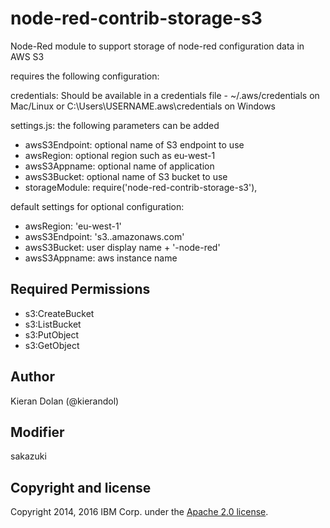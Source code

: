 # node-red-contrib-storage-s3

Node-Red module to support storage of node-red configuration data in AWS S3
<p>
requires the following configuration:

credentials: Should be available in a credentials file - ~/.aws/credentials on Mac/Linux or C:\Users\USERNAME\.aws\credentials on Windows
</p>
<p>
settings.js: the following parameters can be added
<ul>
<li>awsS3Endpoint: optional name of S3 endpoint to use</li>
<li>awsRegion: optional region such as eu-west-1</li>
<li>awsS3Appname: optional name of application</li>
<li>awsS3Bucket: optional name of S3 bucket to use</li>
<li>storageModule: require('node-red-contrib-storage-s3'),</li>
</ul>
</p>

default settings for optional configuration:
<ul>
<li>awsRegion: 'eu-west-1'</li>
<li>awsS3Endpoint: 's3.<awsRegion>.amazonaws.com'</li>
<li>awsS3Bucket: user display name + '-node-red'</li>
<li>awsS3Appname: aws instance name</li>
</ul>

Required Permissions
---------------------
- s3:CreateBucket
- s3:ListBucket
- s3:PutObject
- s3:GetObject

Author
-------
Kieran Dolan (@kierandol)  


Modifier
-------
sakazuki


Copyright and license
----------------------
Copyright 2014, 2016 IBM Corp. under the [Apache 2.0 license](http://www.apache.org/licenses/LICENSE-2.0).
